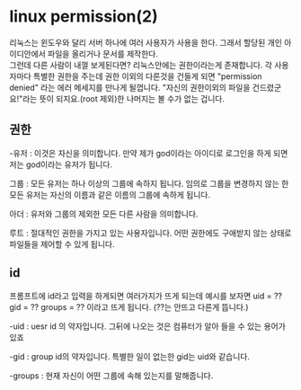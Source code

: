 linux permission(2)
=================
리눅스는 윈도우와 달리 서버 하나에 여러 사용자가 사용을 한다. 그래서 할당된 개인 아이디안에서 파일을 올리거나 문서를 제작한다.  
그런데 다른 사람이 내껄 보게된다면? 리눅스안에는  권한이라는게 존재합니다. 각 사용자마다 특별한 권한을 주는데 권한 이외의 다른것을 건들게 되면 "permission denied" 라는 에러 메세지를 만나게 될껍니다. "자신의 권한이외의 파일을 건드렸군요!"라는 뜻이 되지요.(root 제외)한 나머지는 볼 수가 없는 겁니다.  

권한
---

-유저 : 이것은 자신을 의미합니다. 만약 제가 god이라는 아이디로 로그인을 하게 되면 저는 god이라는 유저가 됩니다.  
  
그룹 : 모든 유저는 하나 이상의 그룹에 속하지 됩니다. 임의로 그룹을 변경하지 않는 한 모든 유저는 자신의 이름과 같은 이름의 그룹에 속하게 됩니다.  
  
아더 : 유저와 그룹의 제외한 모든 다른 사람을 의미합니다.  
  
루트 : 절대적인 권한을 가지고 있는 사용자입니다. 어떤 권한에도 구애받지 않는 상태로 파일들을 제어할 수 있게 됩니다.  
  
id
---

프롬프트에 id라고 입력을 하게되면 여러가지가 뜨게 되는데 예시를 보자면
uid = ?? gid = ?? groups = ?? 이라고 뜨게 됩니다. (??는 안뜨고 다른게 뜹니다.)
  
-uid : uesr id 의 약자입니다. 그뒤에 나오는 것은 컴퓨터가 알아 들을 수 있는 용어가 있죠  
  
-gid : group id의 약자입니다. 특별한 일이 없는한 gid는 uid와 같습니다.  
  
-groups : 현재 자신이 어떤 그룹에 속해 있는지를 말해줍니다.  
